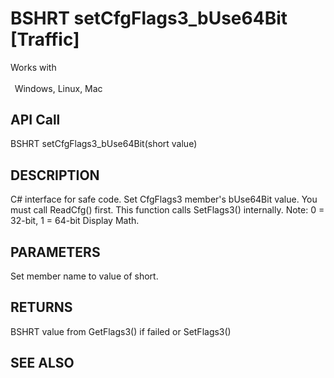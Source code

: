 # BSHRT setCfgFlags3_bUse64Bit [Traffic]

Works with <p class="s1" style="padding-top: 2pt;padding-left: 5pt;text-indent: 0pt;text-align: left;"><a name="bookmark407">&zwnj;</a>Windows, Linux, Mac</p>

## API Call
BSHRT setCfgFlags3_bUse64Bit(short value)
## DESCRIPTION
C# interface for safe code. Set CfgFlags3 member&#39;s bUse64Bit value. You must call ReadCfg() first. This function calls SetFlags3() internally. Note: 0 = 32-bit, 1 = 64-bit Display Math.

## PARAMETERS
Set member name to value of short.

## RETURNS
BSHRT value from GetFlags3() if failed or SetFlags3()

## SEE ALSO

